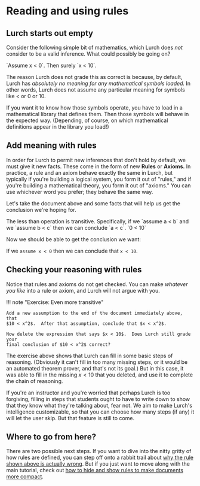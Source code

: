
# Reading and using rules

## Lurch starts out empty

Consider the following simple bit of mathematics, which Lurch does *not*
consider to be a valid inference.  What could possibly be going on?

<div class='lurch-embed' width='100%' height='300px' validate='true'>
`Assume x < 0`.  Then surely `x < 10`.
</div>

The reason Lurch does not grade this as correct is because, by default, Lurch
has *absolutely no meaning for any mathematical symbols loaded.*  In other
words, Lurch does not assume any particular meaning for symbols like $<$ or $0$
or $10$.  

If you want it to know how those symbols operate, you have to load in a
mathematical library that defines them.  Then those symbols will behave in the
expected way.  (Depending, of course, on which mathematical definitions appear
in the library you load!)

## Add meaning with rules

In order for Lurch to permit new inferences that don't hold by default, we must
give it new facts.  These come in the form of new **Rules** or **Axioms.**  In
practice, a rule and an axiom behave exactly the same in Lurch, but typically
if you're building a logical system, you form it out of "rules," and if you're
building a mathematical theory, you form it out of "axioms."  You can use
whichever word you prefer; they behave the same way.

Let's take the document above and some facts that will help us get the
conclusion we're hoping for.

<div class='lurch-embed' width='100%' height='500px' validate='true'>
<rule>
The less than operation is transitive.  Specifically, if we
`assume a < b` and we `assume b < c` then we can conclude `a < c`.
</rule>

<axiom>
`0 < 10`
</axiom>

Now we should be able to get the conclusion we want:

If we `assume x < 0` then we can conclude that `x < 10`.
</div>

## Checking your reasoning with rules

Notice that rules and axioms do not get checked.  You can make *whatever you
like* into a rule or axiom, and Lurch will not argue with you.

!!! note "Exercise: Even more transitive"

    Add a new assumption to the end of the document immediately above, that
    $10 < x^2$.  After that assumption, conclude that $x < x^2$.
    
    Now delete the expression that says $x < 10$.  Does Lurch still grade your
    final conclusion of $10 < x^2$ correct?

The exercise above shows that Lurch can fill in some basic steps of reasoning.
(Obviously it can't fill in too many missing steps, or it would be an automated
theorem prover, and that's not its goal.)  But in this case, it was able to fill
in the missing $x < 10$ that you deleted, and use it to complete the chain of
reasoning.

If you're an instructor and you're worried that perhaps Lurch is too forgiving,
filling in steps that students ought to have to write down to show that they
know what they're talking about, fear not.  We aim to make Lurch's intelligence
customizable, so that you can choose how many steps (if any) it will let the
user skip.  But that feature is still to come.

## Where to go from here?

There are two possible next steps.  If you want to dive into the nitty gritty of
how rules are defined, you can step off onto a rabbit trail about
[why the rule shown above is actually wrong](tut-07b-metavariables.md).
But if you just want to move along with the main tutorial, check out
[how to hide and show rules to make documents more compact](tut-08-document-header.md).
